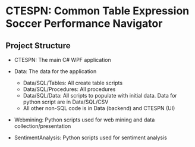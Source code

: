 # CTESPN: Common Table Expression Soccer Performance Navigator

## Project Structure

- CTESPN: The main C# WPF application

- Data: The data for the application
    - Data/SQL/Tables: All create table scripts
    - Data/SQL/Procedures: All procedures
    - Data/SQL/Data: All scripts to populate with initial data. Data for python script are in Data/SQL/CSV
    - All other non-SQL code is in Data (backend) and CTESPN (UI)

- Webmining: Python scripts used for web mining and data collection/presentation
- SentimentAnalysis: Python scripts used for sentiment analysis
